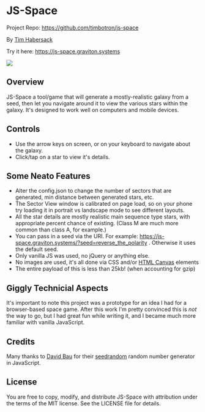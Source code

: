 # JS-Space

Project Repo: https://github.com/timbotron/js-space

By [Tim Habersack](https://tim.hithlonde.com)

Try it here: https://js-space.graviton.systems

<img src="https://tim.hithlonde.com/blog/wp-content/uploads/2016/06/js-space1.png">

## Overview

JS-Space a tool/game that will generate a mostly-realistic galaxy from a seed, then let you navigate around it to view the various stars within the galaxy. It's designed to work well on computers and mobile devices.

## Controls

* Use the arrow keys on screen, or on your keyboard to navigate about the galaxy.
* Click/tap on a star to view it's details.

## Some Neato Features

* Alter the config.json to change the number of sectors that are generated, min distance between generated stars, etc.
* The Sector View window is calibrated on page load, so on your phone try loading it in portrait vs landscape mode to see different layouts.
* All the star details are mostly realistic main sequence type stars, with appropriate percent chance of existing. (Class M are much more common than class A, for example.)
* You can pass in a seed via the URI. For example: https://js-space.graviton.systems/?seed=reverse_the_polarity . Otherwise it uses the default seed.
* Only vanilla JS was used, no jQuery or anything else.
* No images are used, it's all done via CSS and/or [HTML Canvas](https://en.wikipedia.org/wiki/Canvas_element) elements
* The entire payload of this is less than 25kb! (when accounting for gzip)

## Giggly Technicial Aspects

It's important to note this project was a prototype for an idea I had for a browser-based space game. After this work I'm pretty convinced this is *not* the way to go, but I had great fun while writing it, and I became much more familiar with vanilla JavaScript.

## Credits

Many thanks to [David Bau](http://davidbau.com) for their [seedrandom](https://github.com/davidbau/seedrandom) random number generator in JavaScript.

## License

You are free to copy, modify, and distribute JS-Space with attribution under the terms of the MIT license. See the LICENSE file for details.


